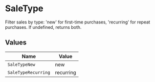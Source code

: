 # SaleType

Filter sales by type: 'new' for first-time purchases, 'recurring' for repeat purchases. If undefined, returns both.


## Values

| Name                | Value               |
| ------------------- | ------------------- |
| `SaleTypeNew`       | new                 |
| `SaleTypeRecurring` | recurring           |